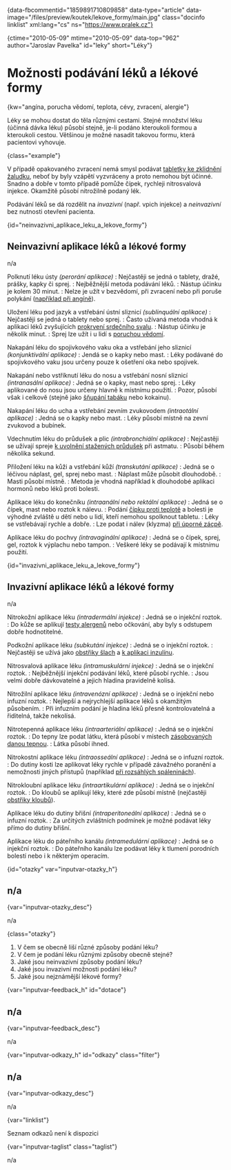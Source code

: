 
{data-fbcommentid="1859891710809858" data-type="article" data-image="/files/preview/koutek/lekove_formy/main.jpg" class="docinfo linklist" xml:lang="cs" ns="https://www.pralek.cz"}

{ctime="2010-05-09" mtime="2010-05-09" data-top="962" author="Jaroslav Pavelka" id="leky" short="Léky"}

# Možnosti podávání léků a lékové formy 

{kw="angína, porucha vědomí, teplota, cévy, zvracení, alergie"}

Léky se mohou dostat do těla různými cestami. Stejné množství léku (účinná dávka léku) působí stejně, je-li podáno kteroukoli formou a kteroukoli cestou. Většinou je možné nasadit takovou formu, která pacientovi vyhovuje. 

{class="example"}

V případě opakovaného zvracení nemá smysl podávat [tabletky ke zklidnění žaludku][1], neboť by byly vzápětí vyzvráceny a proto nemohou být účinné. Snadno a dobře v tomto případě pomůže čípek, rychleji nitrosvalová injekce. Okamžitě působí nitrožilně podaný lék. 

Podávání léků se dá rozdělit na _invazivní_ (např. vpich injekce) a _neinvazivní_ bez nutnosti otevření pacienta. 

{id="neinvazivni\_aplikace\_leku\_a\_lekove_formy"}

## Neinvazivní aplikace léků a lékové formy 

n/a 

Polknutí léku ústy _(perorání aplikace)_ 
:   Nejčastěji se jedná o tablety, dražé, prášky, kapky či sprej. 
:   Nejběžnější metoda podávání léků. 
:   Nástup účinku je kolem 30 minut. 
:   Nelze je užít v bezvědomí, při zvracení nebo při poruše polykání ([například při angíně][2]). 

Uložení léku pod jazyk a vstřebání ústní sliznicí _(sublinquální aplikace)_ 
:   Nejčastěji se jedná o tablety nebo sprej. 
:   Často užívaná metoda vhodná k aplikaci léků zvyšujících [prokrvení srdečního svalu][3]. 
:   Nástup účinku je několik minut. 
:   Sprej lze užít i u lidí s [poruchou vědomí][4]. 

Nakapání léku do spojivkového vaku oka a vstřebání jeho sliznicí _(konjunktivální aplikace)_ 
:   Jendá se o kapky nebo mast. 
:   Léky podávané do spojivkového vaku jsou určeny pouze k ošetření oka nebo spojivek. 

Nakapání nebo vstříknutí léku do nosu a vstřebání nosní sliznicí _(intranasální aplikace)_ 
:   Jedná se o kapky, mast nebo sprej. 
:   Léky aplikované do nosu jsou určeny hlavně k místnímu použití. 
:   Pozor, působí však i celkově (stejně jako [šňupání tabáku][5] nebo kokainu). 

Nakapání léku do ucha a vstřebání zevním zvukovodem _(intraotální aplikace)_ 
:   Jedná se o kapky nebo mast. 
:   Léky působí místně na zevní zvukovod a bubínek. 

Vdechnutím léku do průdušek a plic _(intrabronchiální aplikace)_ 
:   Nejčastěji se užívají spreje [k uvolnění stažených průdušek][6] při astmatu. 
:   Působí během několika sekund. 

Přiložení léku na kůži a vstřebání kůží _(transkutání aplikace)_ 
:   Jedná se o léčivou náplast, gel, sprej nebo mast. 
:   Náplast může působit dlouhodobě. 
:   Masti působí místně. 
:   Metoda je vhodná například k dlouhodobé aplikaci hormonů nebo léků proti bolesti. 

Aplikace léku do konečníku _(intraanální nebo rektální aplikace)_ 
:   Jedná se o čípek, mast nebo roztok k nálevu. 
:   Podání [čípku proti teplotě][7] a bolesti je výhodné zvláště u dětí nebo u lidí, kteří nemohou spolknout tabletu. 
:   Léky se vstřebávají rychle a dobře. 
:   Lze podat i nálev (klyzma) [při úporné zácpě][1]. 

Aplikace léku do pochvy _(intravaginální aplikace)_ 
:   Jedná se o čípek, sprej, gel, roztok k výplachu nebo tampon. 
:   Veškeré léky se podávají k místnímu použití. 

{id="invazivni\_aplikace\_leku\_a\_lekove_formy"}

## Invazivní aplikace léků a lékové formy 

n/a 

Nitrokožní aplikace léku _(intradermální injekce)_ 
:   Jedná se o injekční roztok. 
:   Do kůže se aplikují [testy alergenů][8] nebo očkování, aby byly s odstupem dobře hodnotitelné. 

Podkožní aplikace léku _(subkutání injekce)_ 
:   Jedná se o injekční roztok. 
:   Nejčastěji se užívá jako [obstřiky šlach][9] a [k aplikaci inzulínu][10]. 

Nitrosvalová aplikace léku _(intramuskulární injekce)_ 
:   Jedná se o injekční roztok. 
:   Nejběžnější injekční podávání léků, které působí rychle. 
:   Jsou velmi dobře dávkovatelné a jejich hladina pravidelně kolísá. 

Nitrožilní aplikace léku _(intravenózní aplikace)_ 
:   Jedná se o injekční nebo infuzní roztok. 
:   Nejlepší a nejrychlejší aplikace léků s okamžitým působením. 
:   Při infuzním podání je hladina léků přesně kontrolovatelná a řiditelná, takže nekolísá. 

Nitrotepenná aplikace léku _(intraarteriální aplikace)_ 
:   Jedná se o injekční roztok. 
:   Do tepny lze podat látku, která působí v místech [zásobovaných danou tepnou][11]. 
:   Látka působí ihned. 

Nitrokostní aplikace léku _(intraosseální aplikace)_ 
:   Jedná se o infuzní roztok. 
:   Do dutiny kosti lze aplikovat léky rychle v případě závažného poranění a nemožnosti jiných přístupů (například [při rozsáhlých spáleninách][12]). 

Nitrokloubní aplikace léku _(intraartikulární aplikace)_ 
:   Jedná se o injekční roztok. 
:   Do kloubů se aplikují léky, které zde působí místně (nejčastěji [obstřiky kloubů][13]). 

Aplikace léku do dutiny břišní _(intraperitoneální aplikace)_ 
:   Jedná se o infuzní roztok. 
:   Za určitých zvláštních podmínek je možné podávat léky přímo do dutiny břišní. 

Aplikace léku do páteřního kanálu _(intramedulární aplikace)_ 
:   Jedná se o injekční roztok. 
:   Do páteřního kanálu lze podávat léky k tlumení porodních bolestí nebo i k některým operacím. 

{id="otazky" var="inputvar-otazky_h"}

## n/a 

{var="inputvar-otazky_desc"}

n/a 

{class="otazky"}

  1. V čem se obecně liší různé způsoby podání léku? 
  2. V čem je podání léku různými způsoby obecně stejné? 
  3. Jaké jsou neinvazivní způsoby podání léku? 
  4. Jaké jsou invazivní možnosti podání léku? 
  5. Jaké jsou nejznámější lékové formy? 

{var="inputvar-feedback_h" id="dotace"}

## n/a 

{var="inputvar-feedback_desc"}

n/a 

{var="inputvar-odkazy_h" id="odkazy" class="filter"}

## n/a 

{var="inputvar-odkazy_desc"}

n/a 

{var="linklist"}

Seznam odkazů není k dispozici 

{var="inputvar-taglist" class="taglist"}

n/a

 [1]: travici_potize
 [2]: angina
 [3]: srdecni_infarkt
 [4]: predychavani
 [5]: koureni_cigaret
 [6]: kasel
 [7]: teplota
 [8]: imunita
 [9]: onemocneni_slach
 [10]: cukrovka
 [11]: mrtvice
 [12]: ochlazeni_spaleniny
 [13]: artroza

